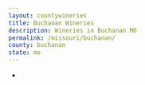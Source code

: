 ```yaml
---
layout: countywineries
title: Buchanan Wineries
description: Wineries in Buchanan MO
permalink: /missouri/buchanan/
county: buchanan
state: mo
---
```

-

